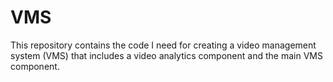 # VMS
This repository contains the code I need for creating a video management system (VMS) that includes a video analytics component and the main VMS component.
